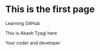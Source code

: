 <html>
  <head>
    <title>Let's do it</title>
  </head>
  <body>
    <h1>This is the first page</h1>
    <p>Learning GitHub</p>
    <p>This is Akash Tyagi here</p>
    <p>Your coder and developer</p>
  </body>
</html>
